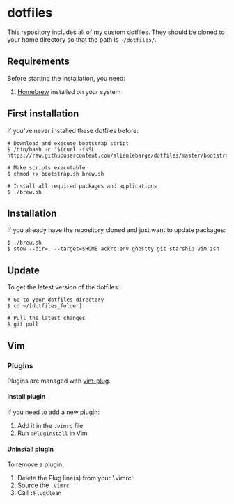 # dotfiles

This repository includes all of my custom dotfiles. They should be cloned to
your home directory so that the path is `~/dotfiles/`.

## Requirements

Before starting the installation, you need:
1. [Homebrew](https://brew.sh/) installed on your system

## First installation

If you've never installed these dotfiles before:

    # Download and execute bootstrap script
    $ /bin/bash -c "$(curl -fsSL https://raw.githubusercontent.com/alienlebarge/dotfiles/master/bootstrap.sh)"

    # Make scripts executable
    $ chmod +x bootstrap.sh brew.sh

    # Install all required packages and applications
    $ ./brew.sh

## Installation

If you already have the repository cloned and just want to update packages:

    $ ./brew.sh
    $ stow --dir=. --target=$HOME ackrc env ghostty git starship vim zsh

## Update

To get the latest version of the dotfiles:

    # Go to your dotfiles directory
    $ cd ~/[dotfiles_folder]

    # Pull the latest changes
    $ git pull

## Vim

### Plugins

Plugins are managed with [vim-plug](https://github.com/junegunn/vim-plug).

#### Install plugin

If you need to add a new plugin:
1. Add it in the `.vimrc` file
2. Run `:PlugInstall` in Vim

#### Uninstall plugin

To remove a plugin:
1. Delete the Plug line(s) from your '.vimrc'
2. Source the `.vimrc`
3. Call `:PlugClean`
